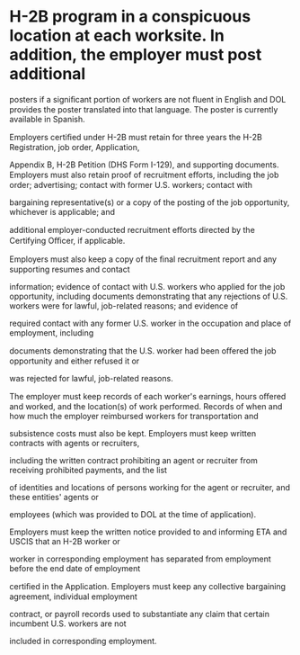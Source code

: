 # H-2B program in a conspicuous location at each worksite. In addition, the employer must post additional

posters if a signiﬁcant portion of workers are not ﬂuent in English and DOL provides the poster translated into that language. The poster is currently available in Spanish.

Employers certiﬁed under H-2B must retain for three years the H-2B Registration, job order, Application,

Appendix B, H-2B Petition (DHS Form I-129), and supporting documents. Employers must also retain proof of recruitment eﬀorts, including the job order; advertising; contact with former U.S. workers; contact with

bargaining representative(s) or a copy of the posting of the job opportunity, whichever is applicable; and

additional employer-conducted recruitment eﬀorts directed by the Certifying Oﬃcer, if applicable.

Employers must also keep a copy of the ﬁnal recruitment report and any supporting resumes and contact

information; evidence of contact with U.S. workers who applied for the job opportunity, including documents demonstrating that any rejections of U.S. workers were for lawful, job-related reasons; and evidence of

required contact with any former U.S. worker in the occupation and place of employment, including

documents demonstrating that the U.S. worker had been oﬀered the job opportunity and either refused it or

was rejected for lawful, job-related reasons.

The employer must keep records of each worker's earnings, hours oﬀered and worked, and the location(s) of work performed. Records of when and how much the employer reimbursed workers for transportation and

subsistence costs must also be kept. Employers must keep written contracts with agents or recruiters,

including the written contract prohibiting an agent or recruiter from receiving prohibited payments, and the list

of identities and locations of persons working for the agent or recruiter, and these entities' agents or

employees (which was provided to DOL at the time of application).

Employers must keep the written notice provided to and informing ETA and USCIS that an H-2B worker or

worker in corresponding employment has separated from employment before the end date of employment

certiﬁed in the Application. Employers must keep any collective bargaining agreement, individual employment

contract, or payroll records used to substantiate any claim that certain incumbent U.S. workers are not

included in corresponding employment.